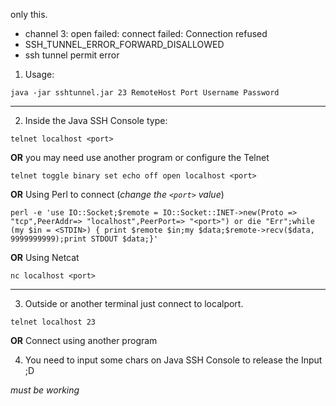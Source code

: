 only this.

  * channel 3: open failed: connect failed: Connection refused
  * SSH_TUNNEL_ERROR_FORWARD_DISALLOWED
  * ssh tunnel permit error

1) Usage:

`java -jar sshtunnel.jar 23 RemoteHost Port Username Password`

----
2) Inside the Java SSH Console type:

`telnet localhost <port>`

**OR** you may need use another program or configure the Telnet

`
telnet
toggle binary
set echo off
open localhost <port>
`

**OR** Using Perl to connect (_change the `<port>` value_)

`
perl -e 'use IO::Socket;$remote = IO::Socket::INET->new(Proto => "tcp",PeerAddr=> "localhost",PeerPort=> "<port>") or die "Err";while (my $in = <STDIN>) { print $remote $in;my $data;$remote->recv($data, 9999999999);print STDOUT $data;}'
`

**OR** Using Netcat

`
nc localhost <port>
`

----
3) Outside or another terminal just connect to localport.

`
telnet localhost 23
`

**OR** Connect using another program

4) You need to input some chars on Java SSH Console to release the Input ;D

*must be working*
